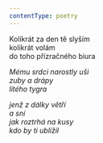 ```yaml
---
contentType: poetry
---
```


<section>

Kolikrát za den tě slyším  
kolikrát volám  
do toho přízračného biura

_Mému srdci narostly uši  
zuby a drápy  
lítého tygra_

</section>

<section>

_jenž z dálky větří  
a sní  
jak roztrhá na kusy  
kdo by ti ublížil_

</section>
